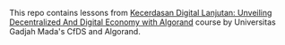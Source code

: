 This repo contains lessons from [Kecerdasan Digital Lanjutan: Unveiling Decentralized And Digital Economy with Algorand](https://kecerdasandigital.id/home/course/kecerdasan-digital-lanjutan-unveiling-decentralized-and-digital-economy-with-algorand/23) course by Universitas Gadjah Mada's CfDS and Algorand.
